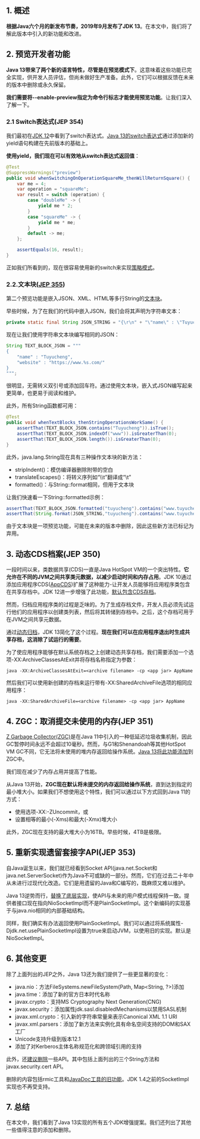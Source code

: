 ## 1. 概述

**根据Java六个月的新发布节奏，2019年9月发布了JDK 13**。在本文中，我们将了解此版本中引入的新功能和改进。

## 2. 预览开发者功能

**Java 13带来了两个新的语言特性，尽管是在预览模式下**。这意味着这些功能已完全实现，供开发人员评估，但尚未做好生产准备。此外，它们可以根据反馈在未来的版本中删除或永久保留。

**我们需要将--enable-preview指定为命令行标志才能使用预览功能**。让我们深入了解一下。

### 2.1 Switch表达式(JEP 354)

我们最初在[JDK 12](https://www.baeldung.com/java-switch#switch-expressions)中看到了switch表达式。[Java 13的switch表达式](https://openjdk.java.net/jeps/354)通过添加新的yield语句构建在先前版本的基础上。

**使用yield，我们现在可以有效地从switch表达式返回值**：

```java
@Test
@SuppressWarnings("preview")
public void whenSwitchingOnOperationSquareMe_thenWillReturnSquare() {
    var me = 4;
    var operation = "squareMe";
    var result = switch (operation) {
        case "doubleMe" -> {
            yield me * 2;
        }
        case "squareMe" -> {
            yield me * me;
        }
        default -> me;
    };

    assertEquals(16, result);
}
```

正如我们所看到的，现在很容易使用新的switch来实现[策略模式](https://www.baeldung.com/java-strategy-pattern)。

### 2.2.文本块([JEP 355](https://openjdk.java.net/jeps/355))

第二个预览功能是嵌入JSON、XML、HTML等多行String的[文本块](https://www.baeldung.com/java-text-blocks)。

早些时候，为了在我们的代码中嵌入JSON，我们会将其声明为字符串文本：

```java
private static final String JSON_STRING = "{\r\n" + "\"name\" : \"Tuyucheng\",\r\n" + "\"website\" : \"https://www.%s.com/\"\r\n" + "}";
```

现在让我们使用字符串文本块编写相同的JSON：

```java
String TEXT_BLOCK_JSON = """
{
    "name" : "Tuyucheng",
    "website" : "https://www.%s.com/"
}
""";
```

很明显，无需转义双引号或添加回车符。通过使用文本块，嵌入式JSON编写起来更简单，也更易于阅读和维护。

此外，所有String函数都可用：

```java
@Test
public void whenTextBlocks_thenStringOperationsWorkSame() {        
    assertThat(TEXT_BLOCK_JSON.contains("Tuyucheng")).isTrue();
    assertThat(TEXT_BLOCK_JSON.indexOf("www")).isGreaterThan(0);
    assertThat(TEXT_BLOCK_JSON.length()).isGreaterThan(0);
}
```

此外，java.lang.String现在具有三种操作文本块的新方法：

-   stripIndent()：模仿编译器删除附带的空白
-   translateEscapes()：将转义序列如“\\\t”翻译成“\t”
-   formatted()：与String::format相同，但用于文本块

让我们快速看一下String::formatted示例：

```java
assertThat(TEXT_BLOCK_JSON.formatted("tuyucheng").contains("www.tuyucheng.com")).isTrue();
assertThat(String.format(JSON_STRING,"tuyucheng").contains("www.tuyucheng.com")).isTrue();
```

由于文本块是一项预览功能，可能在未来的版本中删除，因此这些新方法已标记为弃用。

## 3. 动态CDS档案(JEP 350)

一段时间以来，类数据共享(CDS)一直是Java HotSpot VM的一个突出特性。**它允许在不同的JVM之间共享类元数据，以减少启动时间和内存占用**。JDK 10通过添加应用程序CDS([AppCDS](https://openjdk.java.net/jeps/310))扩展了这种能力-让开发人员能够将应用程序类包含在共享存档中。JDK 12进一步增强了此功能，[默认包含CDS存档](https://openjdk.org/jeps/341)。

然而，归档应用程序类的过程是乏味的。为了生成存档文件，开发人员必须先试运行他们的应用程序以创建类列表，然后将其转储到存档中。之后，这个存档可用于在JVM之间共享元数据。

通过[动态归档](https://openjdk.org/jeps/350)，JDK 13简化了这个过程。**现在我们可以在应用程序退出时生成共享存档，这消除了试运行的需要**。

为了使应用程序能够在默认系统存档之上创建动态共享存档，我们需要添加一个选项-XX:ArchiveClassesAtExit并将存档名称指定为参数：

```shell
java -XX:ArchiveClassesAtExit=<archive filename> -cp <app jar> AppName
```

然后我们可以使用新创建的存档来运行带有-XX:SharedArchiveFile选项的相同应用程序：

```shell
java -XX:SharedArchiveFile=<archive filename> -cp <app jar> AppName
```

## 4. ZGC：取消提交未使用的内存(JEP 351)

[Z Garbage Collector(ZGC)](https://www.baeldung.com/jvm-zgc-garbage-collector)是在Java 11中引入的一种低延迟垃圾收集机制，因此GC暂停时间永远不会超过10毫秒。然而，与G1和Shenandoah等其他HotSpot VM GC不同，它无法将未使用的堆内存返回给操作系统。[Java 13将此功能添加](https://openjdk.org/jeps/351)到ZGC中。

我们现在减少了内存占用并提高了性能。

从Java 13开始，**ZGC现在默认将未提交的内存返回给操作系统**，直到达到指定的最小堆大小。如果我们不想使用这个特性，我们可以通过以下方式回到Java 11的方式：

-   使用选项-XX:-ZUncommit，或
-   设置相等的最小(-Xms)和最大(-Xmx)堆大小

此外，ZGC现在支持的最大堆大小为16TB。早些时候，4TB是极限。

## 5. 重新实现遗留套接字API(JEP 353)

自Java诞生以来，我们就已经看到Socket API(java.net.Socket和java.net.ServerSocket)作为Java不可或缺的一部分。然而，它们在过去二十年中从未进行过现代化改造。它们是用遗留的Java和C编写的，既麻烦又难以维护。

Java 13逆势而行，[替换了底层实现](https://openjdk.org/jeps/353)，使API与未来的用户模式线程保持一致。提供者接口现在指向NioSocketImpl而不是PlainSocketImpl。这个新编码的实现基于与java.nio相同的内部基础结构。

同样，我们确实有办法返回使用PlainSocketImpl。我们可以通过将系统属性-Djdk.net.usePlainSocketImpl设置为true来启动JVM，以使用旧的实现。默认是NioSocketImpl。

## 6. 其他变更

除了上面列出的JEP之外，Java 13还为我们提供了一些更显著的变化：

-   java.nio：方法FileSystems.newFileSystem(Path, Map<String, ?>)添加
-   java.time：添加了新的官方日本时代名称
-   javax.crypto：支持MS Cryptography Next Generation(CNG)
-   javax.security：添加属性jdk.sasl.disabledMechanisms以禁用SASL机制
-   javax.xml.crypto：引入新的字符串常量来表示Canonical XML 1.1 URI
-   javax.xml.parsers：添加了新方法来实例化具有命名空间支持的DOM和SAX工厂
-   Unicode支持升级到版本12.1
-   添加了对Kerberos主体名称规范化和跨领域引用的支持

此外，还[建议删除](http://cr.openjdk.java.net/~iris/se/13/latestSpec/#APIs-proposed-for-removal)一些API。其中包括上面列出的三个String方法和javax.security.cert API。

删除的内容包括rmic工具和[JavaDoc工具的旧功能](https://bugs.java.com/bugdatabase/view_bug.do?bug_id=JDK-8215608)。JDK 1.4之前的SocketImpl实现也不再受支持。

## 7. 总结

在本文中，我们看到了Java 13实现的所有五个JDK增强提案。我们还列出了其他一些值得注意的添加和删除。